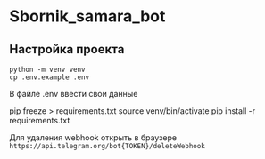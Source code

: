 # Sbornik_samara_bot

## Настройка проекта
```shell
python -m venv venv
cp .env.example .env
```
В файле .env ввести свои данные


pip freeze > requirements.txt
source venv/bin/activate
pip install -r requirements.txt

Для удаления webhook открыть в браузере `https://api.telegram.org/bot{TOKEN}/deleteWebhook`